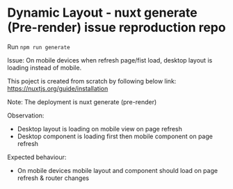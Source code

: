 # Dynamic Layout - nuxt generate (Pre-render) issue reproduction repo

Run `npm run generate`

Issue: On mobile devices when refresh page/fist load, desktop layout is loading instead of mobile.

This poject is created from scratch by following below link:
https://nuxtjs.org/guide/installation

Note: The deployment is nuxt generate (pre-render)

Observation: 
- Desktop layout is loading on mobile view on page refresh
- Desktop component is loading first then mobile component on page refresh

Expected behaviour:

- On mobile devices mobile layout and component should load on page refresh & router changes
